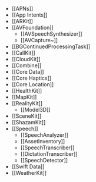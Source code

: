 
- [[APNs]]
- [[App Intents]]
- [[ARKit]]
- [[AVFoundation]]
	- [[AVSpeechSynthesizer]]
	- [[AVCapture~]]
- [[BGContinuedProcessingTask]]
- [[CallKit]]
- [[CloudKit]]
- [[Combine]]
- [[Core Data]]
- [[Core Haptics]]
- [[Core Location]]
- [[HealthKit]]
- [[MapKit]]
- [[RealityKit]]
	- [[Model3D]]
- [[SceneKit]]
- [[ShazamKit]]
- [[Speech]]
	- [[SpeechAnalyzer]] 
	- [[AssetInventory]] 
	- [[SpeechTranscriber]] 
	- [[DictationTranscriber]]
	- [[SpeechDetector]]
- [[Swift Data]]
- [[WeatherKit]]
